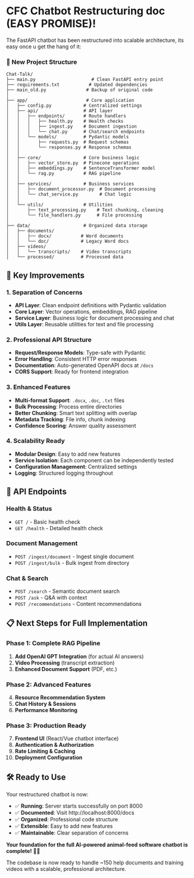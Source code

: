 # CFC Chatbot Restructuring doc (EASY PROMISE)!


The FastAPI chatbot has been restructured into scalable architecture, its easy once u get the hang of it:

### 📁 New Project Structure
```
Chat-Talk/
├── main.py                     # Clean FastAPI entry point
├── requirements.txt           # Updated dependencies
├── main_old.py               # Backup of original code
│
├── app/                      # Core application
│   ├── config.py            # Centralized settings
│   ├── api/                 # API layer
│   │   ├── endpoints/       # Route handlers
│   │   │   ├── health.py    # Health checks
│   │   │   ├── ingest.py    # Document ingestion
│   │   │   └── chat.py      # Chat/search endpoints
│   │   └── models/          # Pydantic models
│   │       ├── requests.py  # Request schemas
│   │       └── responses.py # Response schemas
│   │
│   ├── core/                # Core business logic
│   │   ├── vector_store.py  # Pinecone operations
│   │   ├── embeddings.py    # SentenceTransformer model
│   │   └── rag.py           # RAG pipeline
│   │
│   ├── services/            # Business services
│   │   ├── document_processor.py  # Document processing
│   │   └── chat_service.py        # Chat logic
│   │
│   └── utils/               # Utilities
│       ├── text_processing.py    # Text chunking, cleaning
│       └── file_handlers.py      # File processing
│
├── data/                    # Organized data storage
│   ├── documents/          
│   │   ├── docx/           # Word documents
│   │   └── doc/            # Legacy Word docs
│   ├── videos/
│   │   └── transcripts/    # Video transcripts
│   └── processed/          # Processed data
```

## 🚀 Key Improvements

### 1. **Separation of Concerns**
- **API Layer**: Clean endpoint definitions with Pydantic validation
- **Core Layer**: Vector operations, embeddings, RAG pipeline
- **Service Layer**: Business logic for document processing and chat
- **Utils Layer**: Reusable utilities for text and file processing

### 2. **Professional API Structure**
- **Request/Response Models**: Type-safe with Pydantic
- **Error Handling**: Consistent HTTP error responses
- **Documentation**: Auto-generated OpenAPI docs at `/docs`
- **CORS Support**: Ready for frontend integration

### 3. **Enhanced Features**
- **Multi-format Support**: `.docx`, `.doc`, `.txt` files
- **Bulk Processing**: Process entire directories
- **Better Chunking**: Smart text splitting with overlap
- **Metadata Tracking**: File info, chunk indexing
- **Confidence Scoring**: Answer quality assessment

### 4. **Scalability Ready**
- **Modular Design**: Easy to add new features
- **Service Isolation**: Each component can be independently tested
- **Configuration Management**: Centralized settings
- **Logging**: Structured logging throughout

## 🔧 API Endpoints

### Health & Status
- `GET /` - Basic health check
- `GET /health` - Detailed health check

### Document Management  
- `POST /ingest/document` - Ingest single document
- `POST /ingest/bulk` - Bulk ingest from directory

### Chat & Search
- `POST /search` - Semantic document search
- `POST /ask` - Q&A with context
- `POST /recommendations` - Content recommendations

## 📋 Next Steps for Full Implementation

### Phase 1: Complete RAG Pipeline
1. **Add OpenAI GPT Integration** (for actual AI answers)
2. **Video Processing** (transcript extraction)
3. **Enhanced Document Support** (PDF, etc.)

### Phase 2: Advanced Features
4. **Resource Recommendation System**
5. **Chat History & Sessions**
6. **Performance Monitoring**

### Phase 3: Production Ready
7. **Frontend UI** (React/Vue chatbot interface)
8. **Authentication & Authorization**
9. **Rate Limiting & Caching**
10. **Deployment Configuration**

## 🛠️ Ready to Use

Your restructured chatbot is now:
- ✅ **Running**: Server starts successfully on port 8000
- ✅ **Documented**: Visit http://localhost:8000/docs
- ✅ **Organized**: Professional code structure
- ✅ **Extensible**: Easy to add new features
- ✅ **Maintainable**: Clear separation of concerns

**Your foundation for the full AI-powered animal-feed software chatbot is complete!** 🤖✨

The codebase is now ready to handle ~150 help documents and training videos with a scalable, professional architecture.
